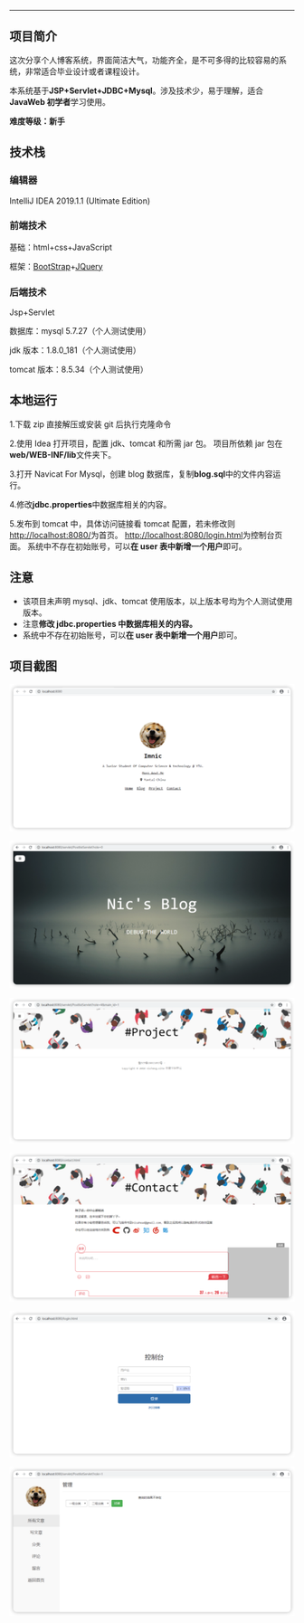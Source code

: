 ---

## 项目简介

这次分享个人博客系统，界面简洁大气，功能齐全，是不可多得的比较容易的系统，非常适合毕业设计或者课程设计。

本系统基于**JSP+Servlet+JDBC+Mysql**。涉及技术少，易于理解，适合**JavaWeb 初学者**学习使用。

**难度等级：新手**

## 技术栈

### 编辑器

IntelliJ IDEA 2019.1.1 (Ultimate Edition)

### 前端技术

基础：html+css+JavaScript

框架：[BootStrap](https://www.bootcss.com/)+[JQuery](https://jquery.com/)

### 后端技术

Jsp+Servlet

数据库：mysql 5.7.27（个人测试使用）

jdk 版本：1.8.0_181（个人测试使用）

tomcat 版本：8.5.34（个人测试使用）

## 本地运行

1.下载 zip 直接解压或安装 git 后执行克隆命令

2.使用 Idea 打开项目，配置 jdk、tomcat 和所需 jar 包。
项目所依赖 jar 包在**web/WEB-INF/lib**文件夹下。

3.打开 Navicat For Mysql，创建 blog 数据库，复制**blog.sql**中的文件内容运行。

4.修改**jdbc.properties**中数据库相关的内容。

5.发布到 tomcat 中，具体访问链接看 tomcat 配置，若未修改则[http://localhost:8080/](http://localhost:8080/)为首页。
[http://localhost:8080/login.html](http://localhost:8080/login.html)为控制台页面。
系统中不存在初始账号，可以**在 user 表中新增一个用户**即可。

## 注意

-   该项目未声明 mysql、jdk、tomcat 使用版本，以上版本号均为个人测试使用版本。
-   注意**修改 jdbc.properties 中数据库相关的内容。**
-   系统中不存在初始账号，可以**在 user 表中新增一个用户**即可。

## 项目截图

![image-20240408下午85354172](./README.assets/85354172.png)

![image-20240408下午85832612](./README.assets/85832612.png)

![image-20240408下午85848377](./README.assets/85848377.png)

![image-20240408下午85907793](./README.assets/85907793.png)

![image-20240408下午85921218](./README.assets/85921218.png)

![image-20240408下午85933768](./README.assets/85933768.png)
